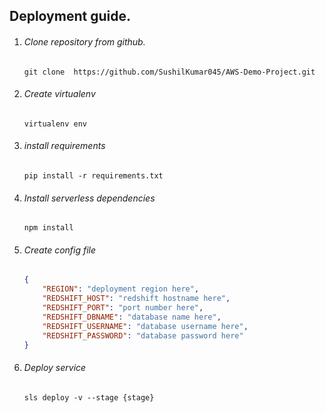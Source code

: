 ## Deployment guide.

1. ###### Clone repository from github.

    `git clone  https://github.com/SushilKumar045/AWS-Demo-Project.git`
    
2. ###### Create virtualenv

    `virtualenv env`
    
3. ###### install requirements

    `pip install -r requirements.txt`

4. ###### Install serverless dependencies
    
    `npm install`
    
5. ###### Create config file
    ```json
    {
        "REGION": "deployment region here",
        "REDSHIFT_HOST": "redshift hostname here",
        "REDSHIFT_PORT": "port number here",
        "REDSHIFT_DBNAME": "database name here",
        "REDSHIFT_USERNAME": "database username here",
        "REDSHIFT_PASSWORD": "database password here"
    }
    ```

6. ###### Deploy service

    `sls deploy -v --stage {stage}`

